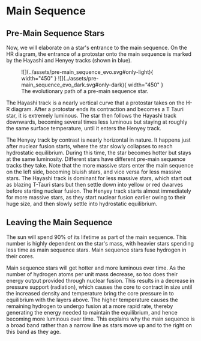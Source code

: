 # Main Sequence

## Pre-Main Sequence Stars

Now, we will elaborate on a star's entrance to the main sequence. On the HR diagram, the entrance of a protostar 
onto the main sequence is marked by the Hayashi and Henyey tracks (shown in blue).

<figure markdown>
  ![](../assets/pre-main_sequence_evo.svg#only-light){ width="450" }
  ![](../assets/pre-main_sequence_evo_dark.svg#only-dark){ width="450" }
  <figcaption>The evolutionary path of a pre-main sequence star.</figcaption>
</figure>

The Hayashi track is a nearly vertical curve that a protostar takes on the H-R diagram. After a protostar ends its
contraction and becomes a T Tauri star, it is extremely luminous. The star then follows the Hayashi track downwards, 
becoming several times less luminous but staying at roughly the same surface temperature, until it enters the Henyey track.

The Henyey track by contrast is nearly horizontal in nature. It happens just after nuclear fusion starts, where the star
slowly collapses to reach hydrostatic equilibrium. During this time, the star becomes hotter but stays at the same luminosity.
Different stars have different pre-main sequence tracks they take. Note that the more massive stars enter the main sequence on the left
side, becoming bluish stars, and vice versa for less massive stars. The Hayashi track is dominant for less massive stars, 
which start out as blazing T-Tauri stars but then settle down into yellow or red dwarves before starting nuclear fusion. 
The Henyey track starts almost immediately for more massive stars, as they start nuclear fusion earlier
owing to their huge size, and then slowly settle into hydrostatic equilibrium.

## Leaving the Main Sequence
The sun will spend 90% of its lifetime as part of the main sequence. This number is highly dependent on the star's mass, 
with heavier stars spending less time as main sequence stars. Main sequence stars fuse hydrogen in their cores.

Main sequence stars will get hotter and more luminous over time. As the number of hydrogen atoms per unit mass decrease, 
so too does their energy output provided through nuclear fusion. This results in a decrease in pressure support 
(radiation), which causes the core to contract in size until the increased density and temperature bring the core pressure 
in to equilibrium with the layers above. The higher temperature causes the remaining hydrogen to undergo fusion at a more rapid 
rate, thereby generating the energy needed to maintain the equilibrium, and hence becoming more luminous over time. 
This explains why the main sequence is a broad band rather than a narrow line as stars move up and to the right on this 
band as they age.
